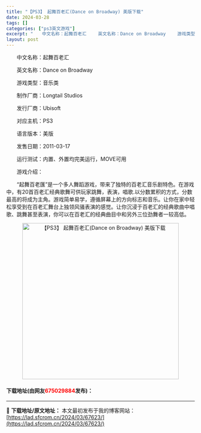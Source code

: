 ```yaml
---
title: "【PS3】 起舞百老汇(Dance on Broadway) 美版下载"
date: 2024-03-28
tags: []
categories: ["ps3英文游戏"]
excerpt: "　　中文名称：起舞百老汇 　　英文名称：Dance on Broadway 　　游戏类型：音乐类 　　制作厂商：Longtail Studios 　　发行厂商：Ubisoft 　　对应主机：PS3 　　语言版本：美版 　　发售日期：2011-03-17 　　运行测试：内置、外置均完美运行，MOVE可&hellip;"
layout: post
---
```


 <p>　　中文名称：起舞百老汇</p> <p>　　英文名称：Dance on Broadway</p> <p>　　游戏类型：音乐类</p> <p>　　制作厂商：Longtail Studios</p> <p>　　发行厂商：Ubisoft</p> <p>　　对应主机：PS3</p> <p>　　语言版本：美版</p> <p>　　发售日期：2011-03-17</p> <p>　　运行测试：内置、外置均完美运行，MOVE可用</p> <p>　　游戏介绍：</p> <p>　　&ldquo;起舞百老匯&rdquo;是一个多人舞蹈游戏，带来了独特的百老汇音乐剧特色。在游戏中，有20首百老汇经典歌舞可供玩家跳舞，表演，唱歌.以分数累积的方式，分数最高的将成为主角。游戏简单易学，遵循屏幕上的方向标志和音乐。让你在家中轻松享受到在百老汇舞台上独领风骚表演的感觉。让你沉浸于百老汇的经典歌曲中唱歌、跳舞甚至表演，你可以在百老汇的经典曲目中和另外三位劲舞者一较高低。</p> <p align="center"><img align="" border="0" src="https://lad.sfcrom.cn/wp-content/uploads/2024/03/20240328_66051c4d585d2.jpg" width="418" alt="【PS3】 起舞百老汇(Dance on Broadway) 美版下载" /></p> <p><h4>下载地址(由网友<font color="red">675029884</font>发布)：</h4></p> 

---
📖 **下载地址/原文地址：** 本文最初发布于我的博客网站：[https://lad.sfcrom.cn/2024/03/67623/](https://lad.sfcrom.cn/2024/03/67623/)
